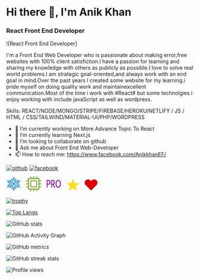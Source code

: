 # Hi there 👋, I'm Anik Khan
### React Front End Developer
![React Front End Developer]

I'm a Front End Web Developer who is passionate about making error,free websites with 100% client satisfiction.I have a passion for learning and sharing my knowledge with others as publicly as possible.I love to solve real world problems.I am stratagic goal-oriented,and always work with an end goal in mind.Over the past years I created some website for my learning.i pride myself on doing quality work and maintainexcellent communication.Most of the time i work with #React# but some technolgies i enjoy working with include javaScript as well as wordpress.

Skills:  REACT/NODE/MONGO/STRIPE/FIREBASE/HEROKU/NETLIFY / JS / HTML / CSS/TAILWIND/MATERIAL-UI/PHP/WORDPRESS

- 🔭 I’m currently working on More Advance Topic To React 
- 🌱 I’m currently learning Next.js 
- 👯 I’m looking to collaborate on github 
- 💬 Ask me about Front End Web-Developer 
- 📫 How to reach me: https://www.facebook.com/AnikkhanEF/ 


[<img src='https://cdn.jsdelivr.net/npm/simple-icons@3.0.1/icons/github.svg' alt='github' height='40'>](https://github.com/https://github.com/Anikkhan-web)  [<img src='https://cdn.jsdelivr.net/npm/simple-icons@3.0.1/icons/facebook.svg' alt='facebook' height='40'>](https://www.facebook.com/https://www.facebook.com/AnikkhanEF/)  

<a href='https://archiveprogram.github.com/'><img src='https://raw.githubusercontent.com/acervenky/animated-github-badges/master/assets/acbadge.gif' width='40' height='40'></a> <a href='https://docs.github.com/en/developers'><img src='https://raw.githubusercontent.com/acervenky/animated-github-badges/master/assets/devbadge.gif' width='40' height='40'></a> <a href='https://github.com/pricing'><img src='https://raw.githubusercontent.com/acervenky/animated-github-badges/master/assets/pro.gif' width='40' height='40'></a> <a href='https://stars.github.com/'><img src='https://raw.githubusercontent.com/acervenky/animated-github-badges/master/assets/starbadge.gif' width='35' height='35'></a> <a href='https://docs.github.com/en/github/supporting-the-open-source-community-with-github-sponsors'><img src='https://raw.githubusercontent.com/acervenky/animated-github-badges/master/assets/sponsorbadge.gif' width='35' height='35'></a> 

[![trophy](https://github-profile-trophy.vercel.app/?username=https://github.com/Anikkhan-web)](https://github.com/ryo-ma/github-profile-trophy)

[![Top Langs](https://github-readme-stats.vercel.app/api/top-langs/?username=https://github.com/Anikkhan-web)](https://github.com/anuraghazra/github-readme-stats)

![GitHub stats](https://github-readme-stats.vercel.app/api?username=https://github.com/Anikkhan-web&show_icons=true&count_private=true)  

![GitHub Activity Graph](https://activity-graph.herokuapp.com/graph?username=https://github.com/Anikkhan-web)  

![GitHub metrics](https://metrics.lecoq.io/https://github.com/Anikkhan-web)  

![GitHub streak stats](https://github-readme-streak-stats.herokuapp.com/?user=https://github.com/Anikkhan-web)  

![Profile views](https://gpvc.arturio.dev/https://github.com/Anikkhan-web)  
